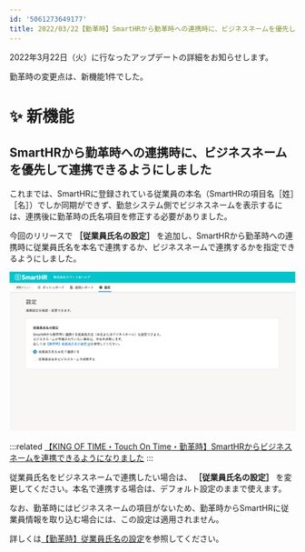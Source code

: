 ```yaml
---
id: '5061273649177'
title: 2022/03/22【勤革時】SmartHRから勤革時への連携時に、ビジネスネームを優先して連携できるようにしました
---
```

2022年3月22日（火）に行なったアップデートの詳細をお知らせします。

勤革時の変更点は、新機能1件でした。

# ✨ 新機能

## SmartHRから勤革時への連携時に、ビジネスネームを優先して連携できるようにしました

これまでは、SmartHRに登録されている従業員の本名（SmartHRの項目名［姓］［名］）でしか同期ができず、勤怠システム側でビジネスネームを表示するには、連携後に勤革時の氏名項目を修正する必要がありました。

今回のリリースで **［従業員氏名の設定］** を追加し、SmartHRから勤革時への連携時に従業員氏名を本名で連携するか、ビジネスネームで連携するかを指定できるようにしました。

![](./______SmartHR____________.png)

:::related
[【KING OF TIME・Touch On Time・勤革時】SmartHRからビジネスネームを連携できるようになりました](https://smarthr.jp/update/34232)
:::

従業員氏名をビジネスネームで連携したい場合は、 **［従業員氏名の設定］** を変更してください。本名で連携する場合は、デフォルト設定のままで使えます。

なお、勤革時にはビジネスネームの項目がないため、勤革時からSmartHRに従業員情報を取り込む場合には、この設定は適用されません。

詳しくは[【勤革時】従業員氏名の設定](https://knowledge.smarthr.jp/hc/ja/articles/4416625776153)を参照してください。
